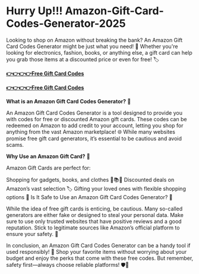 # Hurry Up!!! Amazon-Gift-Card-Codes-Generator-2025

Looking to shop on Amazon without breaking the bank? An Amazon Gift Card Codes Generator might be just what you need! 🎉 Whether you're looking for electronics, fashion, books, or anything else, a gift card can help you grab those items at a discounted price or even for free! 🏷️

[**👉👉👉👉Free Gift Card Codes**](https://top.freerewardclicks.com/)

[**👉👉👉👉Free Gift Card Codes**](https://top.freerewardclicks.com/)

**What is an Amazon Gift Card Codes Generator?** 🤔

An Amazon Gift Card Codes Generator is a tool designed to provide you with codes for free or discounted Amazon gift cards. These codes can be redeemed on Amazon to add credit to your account, letting you shop for anything from the vast Amazon marketplace! 🌐 While many websites promise free gift card generators, it’s essential to be cautious and avoid scams.

**Why Use an Amazon Gift Card?** 🎁

Amazon Gift Cards are perfect for:

Shopping for gadgets, books, and clothes 👗📚📱
Discounted deals on Amazon’s vast selection 🏷️
Gifting your loved ones with flexible shopping options 🎉
Is It Safe to Use an Amazon Gift Card Codes Generator? 🔐

While the idea of free gift cards is enticing, be cautious. Many so-called generators are either fake or designed to steal your personal data. Make sure to use only trusted websites that have positive reviews and a good reputation. Stick to legitimate sources like Amazon’s official platform to ensure your safety. 🚨

In conclusion, an Amazon Gift Card Codes Generator can be a handy tool if used responsibly! 🌟 Shop your favorite items without worrying about your budget and enjoy the perks that come with these free codes. But remember, safety first—always choose reliable platforms! 🛡️🎉
